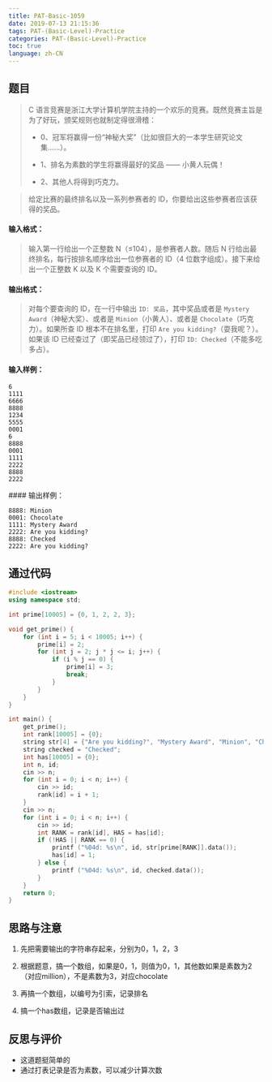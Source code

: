 ```yaml
---
title: PAT-Basic-1059
date: 2019-07-13 21:15:36
tags: PAT-(Basic-Level)-Practice
categories: PAT-(Basic-Level)-Practice
toc: true
language: zh-CN
---
```


## 题目

> C 语言竞赛是浙江大学计算机学院主持的一个欢乐的竞赛。既然竞赛主旨是为了好玩，颁奖规则也就制定得很滑稽：
> 
> -   0、冠军将赢得一份“神秘大奖”（比如很巨大的一本学生研究论文集……）。
>     
> -   1、排名为素数的学生将赢得最好的奖品 —— 小黄人玩偶！
>     
> -   2、其他人将得到巧克力。
>     

> 给定比赛的最终排名以及一系列参赛者的 ID，你要给出这些参赛者应该获得的奖品。

#### 输入格式：

> 输入第一行给出一个正整数 N（≤104），是参赛者人数。随后 N 行给出最终排名，每行按排名顺序给出一位参赛者的 ID（4 位数字组成）。接下来给出一个正整数 K 以及 K 个需要查询的 ID。

#### 输出格式：

> 对每个要查询的 ID，在一行中输出 `ID: 奖品`，其中奖品或者是 `Mystery Award`（神秘大奖）、或者是 `Minion`（小黄人）、或者是 `Chocolate`（巧克力）。如果所查 ID 根本不在排名里，打印 `Are you kidding?`（耍我呢？）。如果该 ID 已经查过了（即奖品已经领过了），打印 `ID: Checked`（不能多吃多占）。

#### 输入样例：

```
6
1111
6666
8888
1234
5555
0001
6
8888
0001
1111
2222
8888
2222
```

#### 输出样例：

```
8888: Minion
0001: Chocolate
1111: Mystery Award
2222: Are you kidding?
8888: Checked
2222: Are you kidding?
```

## 通过代码

```cpp
#include <iostream>
using namespace std;

int prime[10005] = {0, 1, 2, 2, 3};

void get_prime() {
	for (int i = 5; i < 10005; i++) {
		prime[i] = 2;
		for (int j = 2; j * j <= i; j++) {
			if (i % j == 0) {
				prime[i] = 3;
				break;
			}
		}
	}
}

int main() {
	get_prime();
	int rank[10005] = {0};
	string str[4] = {"Are you kidding?", "Mystery Award", "Minion", "Chocolate"};
	string checked = "Checked";
	int has[10005] = {0};
	int n, id;
	cin >> n;
	for (int i = 0; i < n; i++) {
		cin >> id;
		rank[id] = i + 1;
	}
	cin >> n;
	for (int i = 0; i < n; i++) {
		cin >> id;
		int RANK = rank[id], HAS = has[id];
		if (!HAS || RANK == 0) {
			printf ("%04d: %s\n", id, str[prime[RANK]].data());
			has[id] = 1;
		} else {
			printf ("%04d: %s\n", id, checked.data());
		}
	}
	return 0;
}
```

## 思路与注意

1.  先把需要输出的字符串存起来，分别为0，1，2，3
    
2.  根据题意，搞一个数组，如果是0，1，则值为0，1，其他数如果是素数为2（对应million），不是素数为3，对应chocolate
    
3.  再搞一个数组，以编号为引索，记录排名
    
4.  搞一个has数组，记录是否输出过
    

## 反思与评价

-   这道题挺简单的
- 通过打表记录是否为素数，可以减少计算次数
